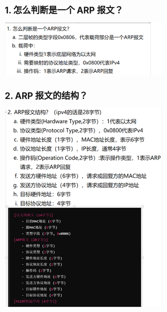 # 1. 怎么判断是一个 ARP 报文？

![alt text](images/面试题---ARP报文/image.png)

# 2. ARP 报文的结构？

![alt text](images/面试题---ARP报文/image-1.png)
